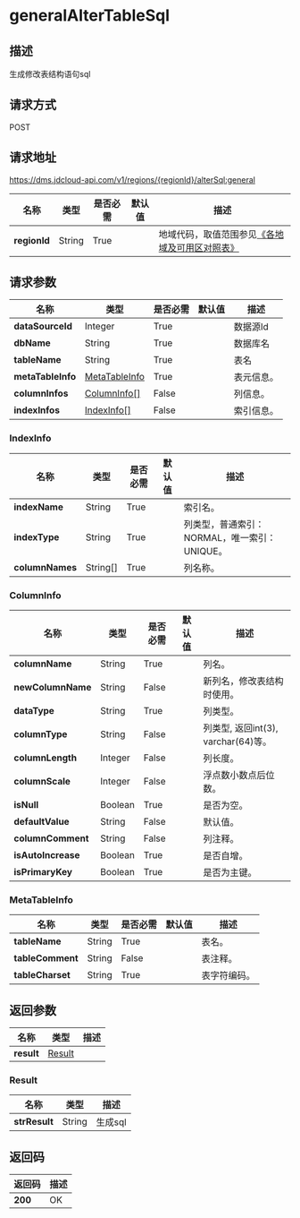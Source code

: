 # generalAlterTableSql


## 描述
生成修改表结构语句sql

## 请求方式
POST

## 请求地址
https://dms.jdcloud-api.com/v1/regions/{regionId}/alterSql:general

|名称|类型|是否必需|默认值|描述|
|---|---|---|---|---|
|**regionId**|String|True| |地域代码，取值范围参见[《各地域及可用区对照表》](../Enum-Definitions/Regions-AZ.md)|

## 请求参数
|名称|类型|是否必需|默认值|描述|
|---|---|---|---|---|
|**dataSourceId**|Integer|True| |数据源Id|
|**dbName**|String|True| |数据库名|
|**tableName**|String|True| |表名|
|**metaTableInfo**|[MetaTableInfo](#metatableinfo)|True| |表元信息。|
|**columnInfos**|[ColumnInfo[]](#columninfo)|False| |列信息。|
|**indexInfos**|[IndexInfo[]](#indexinfo)|False| |索引信息。|

### <div id="IndexInfo">IndexInfo</div>
|名称|类型|是否必需|默认值|描述|
|---|---|---|---|---|
|**indexName**|String|True| |索引名。|
|**indexType**|String|True| |列类型，普通索引：NORMAL，唯一索引：UNIQUE。|
|**columnNames**|String[]|True| |列名称。|
### <div id="ColumnInfo">ColumnInfo</div>
|名称|类型|是否必需|默认值|描述|
|---|---|---|---|---|
|**columnName**|String|True| |列名。|
|**newColumnName**|String|False| |新列名，修改表结构时使用。|
|**dataType**|String|True| |列类型。|
|**columnType**|String|False| |列类型, 返回int(3), varchar(64)等。|
|**columnLength**|Integer|False| |列长度。|
|**columnScale**|Integer|False| |浮点数小数点后位数。|
|**isNull**|Boolean|True| |是否为空。|
|**defaultValue**|String|False| |默认值。|
|**columnComment**|String|False| |列注释。|
|**isAutoIncrease**|Boolean|True| |是否自增。|
|**isPrimaryKey**|Boolean|True| |是否为主键。|
### <div id="MetaTableInfo">MetaTableInfo</div>
|名称|类型|是否必需|默认值|描述|
|---|---|---|---|---|
|**tableName**|String|True| |表名。|
|**tableComment**|String|False| |表注释。|
|**tableCharset**|String|True| |表字符编码。|

## 返回参数
|名称|类型|描述|
|---|---|---|
|**result**|[Result](#result)| |

### <div id="Result">Result</div>
|名称|类型|描述|
|---|---|---|
|**strResult**|String|生成sql|

## 返回码
|返回码|描述|
|---|---|
|**200**|OK|

